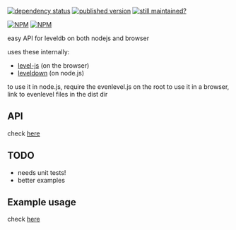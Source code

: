 [![dependency status](https://david-dm.org/josepedrodias/evenlevel.png)](https://david-dm.org/josepedrodias/evenlevel)
[![published version](https://badge.fury.io/js/evenlevel.png)](http://badge.fury.io/js/evenlevel)
[![still maintained?](http://stillmaintained.com/JosePedroDias/evenlevel.png)](http://stillmaintained.com/JosePedroDias/evenlevel)

[![NPM](https://nodei.co/npm/evenlevel.png?compact=true)](https://nodei.co/npm/evenlevel/)
[![NPM](https://nodei.co/npm-dl/evenlevel.png?months=3)](https://nodei.co/npm/evenlevel/)


easy API for leveldb on both nodejs and browser

uses these internally:

* [level-js](https://github.com/maxogden/level.js) (on the browser)
* [leveldown](https://github.com/rvagg/node-leveldown) (on node.js)


to use it in node.js, require the evenlevel.js on the root
to use it in a browser, link to evenlevel files in the dist dir


## API

check [here](API.md)


## TODO

* needs unit tests!
* better examples


## Example usage

check [here](examples.js)
